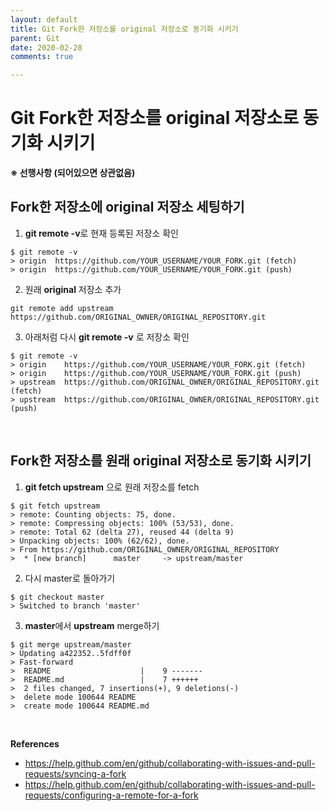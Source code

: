 ```yaml
---
layout: default
title: Git Fork한 저장소를 original 저장소로 동기화 시키기
parent: Git
date: 2020-02-28
comments: true

---
```




# Git Fork한 저장소를 original 저장소로 동기화 시키기



**※ 선행사항 (되어있으면 상관없음)**

## Fork한 저장소에 original 저장소 세팅하기

1. **git remote -v**로 현재 등록된 저장소 확인

```shell
$ git remote -v
> origin  https://github.com/YOUR_USERNAME/YOUR_FORK.git (fetch)
> origin  https://github.com/YOUR_USERNAME/YOUR_FORK.git (push)
```

2. 원래 **original** 저장소 추가

```shell
git remote add upstream https://github.com/ORIGINAL_OWNER/ORIGINAL_REPOSITORY.git
```

3. 아래처럼 다시 **git remote -v** 로 저장소 확인

```shell
$ git remote -v
> origin    https://github.com/YOUR_USERNAME/YOUR_FORK.git (fetch)
> origin    https://github.com/YOUR_USERNAME/YOUR_FORK.git (push)
> upstream  https://github.com/ORIGINAL_OWNER/ORIGINAL_REPOSITORY.git (fetch)
> upstream  https://github.com/ORIGINAL_OWNER/ORIGINAL_REPOSITORY.git (push)
```

<br>



## Fork한 저장소를 원래 original 저장소로 동기화 시키기



1.  **git fetch upstream** 으로 원래 저장소를 fetch

```shell
$ git fetch upstream
> remote: Counting objects: 75, done.
> remote: Compressing objects: 100% (53/53), done.
> remote: Total 62 (delta 27), reused 44 (delta 9)
> Unpacking objects: 100% (62/62), done.
> From https://github.com/ORIGINAL_OWNER/ORIGINAL_REPOSITORY
>  * [new branch]      master     -> upstream/master
```

2. 다시 master로 돌아가기

```shell
$ git checkout master
> Switched to branch 'master'
```

3. **master**에서 **upstream** merge하기

```shell
$ git merge upstream/master
> Updating a422352..5fdff0f
> Fast-forward
>  README                    |    9 -------
>  README.md                 |    7 ++++++
>  2 files changed, 7 insertions(+), 9 deletions(-)
>  delete mode 100644 README
>  create mode 100644 README.md
```





<br>

**References**

-   https://help.github.com/en/github/collaborating-with-issues-and-pull-requests/syncing-a-fork 
-   https://help.github.com/en/github/collaborating-with-issues-and-pull-requests/configuring-a-remote-for-a-fork 